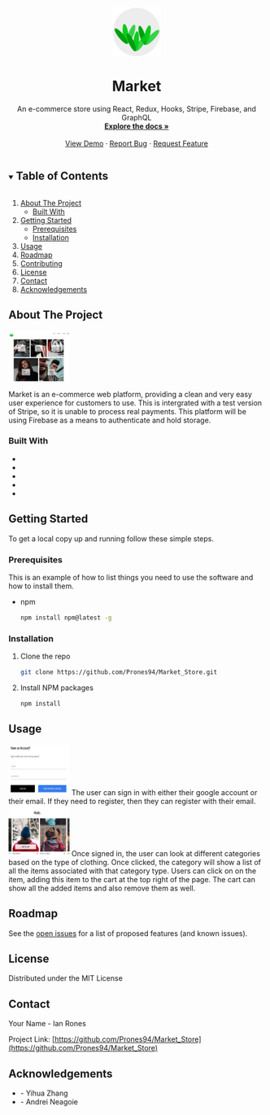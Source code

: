 <!-- PROJECT LOGO -->
<br />
<p align="center">
  <a href="https://github.com/Prones94/Market_Store">
    <img src="src/assets/market.png" alt="Market" width="95" height="95">
  </a>

  <h1 align="center">Market</h1>

  <p align="center">
    An e-commerce store using React, Redux, Hooks, Stripe, Firebase, and GraphQL
    <br />
    <a href="https://github.com/Prones94/Market_Store"><strong>Explore the docs »</strong></a>
    <br />
    <br />
    <a href="https://git.heroku.com/floating-eyrie-85770.git">View Demo</a>
    ·
    <a href="https://github.com/Prones94/Market_Store/issues">Report Bug</a>
    ·
    <a href="https://github.com/Prones94/Market_Store/issues">Request Feature</a>
  </p>
</p>



<!-- TABLE OF CONTENTS -->
<details open="open">
  <summary><h2 style="display: inline-block">Table of Contents</h2></summary>
  <ol>
    <li>
      <a href="#about-the-project">About The Project</a>
      <ul>
        <li><a href="#built-with">Built With</a></li>
      </ul>
    </li>
    <li>
      <a href="#getting-started">Getting Started</a>
      <ul>
        <li><a href="#prerequisites">Prerequisites</a></li>
        <li><a href="#installation">Installation</a></li>
      </ul>
    </li>
    <li><a href="#usage">Usage</a></li>
    <li><a href="#roadmap">Roadmap</a></li>
    <li><a href="#contributing">Contributing</a></li>
    <li><a href="#license">License</a></li>
    <li><a href="#contact">Contact</a></li>
    <li><a href="#acknowledgements">Acknowledgements</a></li>
  </ol>
</details>



<!-- ABOUT THE PROJECT -->
## About The Project

<img src="src/assets/Market_3.png" alt="Main Page" width="120" height="100">


Market is an e-commerce web platform, providing a clean and very easy user experience for customers to use. This is intergrated with a test version of Stripe, so it is unable to process real payments. This platform will be using Firebase as a means to authenticate and hold storage.


### Built With

* [](React)
* [](Redux)
* [](GraphQL)
* [](SASS)
* [](Firebase)



<!-- GETTING STARTED -->
## Getting Started

To get a local copy up and running follow these simple steps.

### Prerequisites

This is an example of how to list things you need to use the software and how to install them.
* npm
  ```sh
  npm install npm@latest -g
  ```

### Installation

1. Clone the repo
   ```sh
   git clone https://github.com/Prones94/Market_Store.git
   ```
2. Install NPM packages
   ```sh
   npm install
   ```



<!-- USAGE EXAMPLES -->
## Usage

<img src="src/assets/Market_2.png" alt="Sign In" width="120" height="100">
The user can sign in with either their google account or their email. If they need to register, then they can register with their email.

<img src="src/assets/Market_1.png" alt="Items" width="120" height="100">
Once signed in, the user can look at different categories based on the type of clothing. Once clicked, the category will show a list of all the items associated with that category type. Users can click on on the item, adding this item to the cart at the top right of the page. The cart can show all the added items and also remove them as well.

<!-- ROADMAP -->
## Roadmap

See the [open issues](https://github.com/Prones94/Market_Store/issues) for a list of proposed features (and known issues).



<!-- CONTRIBUTING -->

<!-- LICENSE -->
## License

Distributed under the MIT License



<!-- CONTACT -->
## Contact

Your Name - Ian Rones

Project Link: [https://github.com/Prones94/Market_Store](https://github.com/Prones94/Market_Store)



<!-- ACKNOWLEDGEMENTS -->
## Acknowledgements

* [](https://github.com/ZhangMYihua) - Yihua Zhang
* []() - Andrei Neagoie

